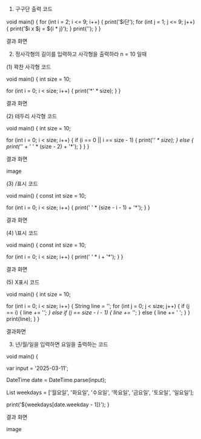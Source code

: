 1. 구구단 출력 코드

void main() {
  for (int i = 2; i <= 9; i++) {
    print('$i단');
    for (int j = 1; j <= 9; j++) {
      print('$i x $j = ${i * j}');
    }
    print(''); 
  }
}

결과 화면


2. 정사각형의 길이를 입력하고 사각형을 출력하라
n = 10 일때

(1) 꽉찬 사각형 코드

void main() {
   int size = 10;

  for (int i = 0; i < size; i++) {
    print('*' * size);
  }
}

결과 화면



(2) 테두리 사각형 코드


void main() {
  int size = 10;

  for (int i = 0; i < size; i++) {
    if (i == 0 || i == size - 1) {
      print('*' * size);
    } else {
      print('*' + ' ' * (size - 2) + '*');
    }
  }
}

결과 화면

image

(3) /표시 코드


void main() {
  const int size = 10; 

  for (int i = 0; i < size; i++) {
    print(' ' * (size - i - 1) + '*');
  }
}
    
결과 화면



(4) \표시 코드

void main() {
  const int size = 10;

  for (int i = 0; i < size; i++) {
    print(' ' * i + '*'); 
  }
}
     
결과 화면


(5) X표시 코드

void main() {
   int size = 10; 

  for (int i = 0; i < size; i++) {
    String line = '';
    for (int j = 0; j < size; j++) {
      if (j == i) {
        line += '*';
      } else if (j == size - i - 1) {
        line += '*';
      } else {
        line += ' ';
      }
    }
    print(line);
  }
}
 
결과화면


3. 년/월/일을 입력하면 요일을 출력하는 코드

void main() {

  var input = '2025-03-11';

  DateTime date = DateTime.parse(input);

  List weekdays = ['월요일', '화요일', '수요일', '목요일', '금요일', '토요일', '일요일'];
  
  print('${weekdays[date.weekday - 1]}');
}
 
결과 화면

image
